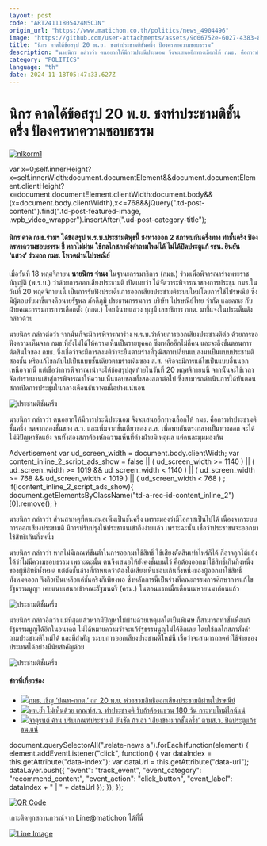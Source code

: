 ```yaml
---
layout: post
code: "ART24111805424N5CJN"
origin_url: "https://www.matichon.co.th/politics/news_4904496"
image: "https://github.com/user-attachments/assets/9d06752e-6027-4383-8f41-cbea6a299878"
title: "นิกร คาดได้ข้อสรุป 20 พ.ย. ชงทำประชามติชั้นครึ่ง ป้องครหาความชอบธรรม"
description: "นายนิกร กล่าวว่า ตนอยากให้มีการประนีประนอม จึงจะเสนออีกทางเลือกให้ กมธ. คือการทําประชามติชั้นครึ่ง ลดจากสองชั้นของ ส.ว. และเพิ่มจากชั้นเดียวของ ส.ส."
category: "POLITICS"
language: "th"
date: 2024-11-18T05:47:33.627Z
---
```


# นิกร คาดได้ข้อสรุป 20 พ.ย. ชงทำประชามติชั้นครึ่ง ป้องครหาความชอบธรรม

[![](https://www.matichon.co.th/wp-content/uploads/2024/11/nlkorm1.jpg "nlkorm1")](https://www.matichon.co.th/wp-content/uploads/2024/11/nlkorm1.jpg)

var x=0;self.innerHeight?x=self.innerWidth:document.documentElement&&document.documentElement.clientHeight?x=document.documentElement.clientWidth:document.body&&(x=document.body.clientWidth),x<=768&&jQuery(".td-post-content").find(".td-post-featured-image, .wpb\_video\_wrapper").insertAfter(".ud-post-category-title");

#### **นิกร คาด กมธ.ร่วมฯ ได้ข้อสรุป พ.ร.บ.ประชามติพุธนี้ ชงทางออก 2 สภาพบกันครึ่งทาง ทําชั้นครึ่ง ป้องครหาความชอบธรรม ชี้ หากไม่ผ่าน ใช้กลไกสภาตั้งคําถามใหม่ได้ ไม่ได้ปิดประตูแก้ รธน. ยืนยัน ‘แสวง’ ร่วมถก กมธ. โหวตผ่านไปรษณีย์**

เมื่อวันที่ 18 พฤศจิกายน **นายนิกร จำนง** ในฐานะกรรมาธิการ (กมธ.) ร่วมเพื่อพิจารณาร่างพระราชบัญญัติ (พ.ร.บ.) ว่าด้วยการออกเสียงประชามติ เปิดเผยว่า ได้จัดวาระพิจารณาของการประชุม กมธ.ในวันที่ 20 พฤศจิกายนนี้ เป็นการรับฟังประเด็นการออกเสียงประชามติระบบใหม่โดยการใช้ไปรษณีย์ ซึ่งมีผู้ตอบรับมาชี้แจงคือนายรัฐพล ภัคดีภูมิ ประธานกรรมการ บริษัท ไปรษณีย์ไทย จำกัด และคณะ กับฝ่ายคณะกรรมการการเลือกตั้ง (กกต.) โดยมีนายแสวง บุญมี เลขาธิการ กกต. มาชี้แจงในประเด็นดังกล่าวด้วย

นายนิกร กล่าวต่อว่า จากนั้นก็จะมีการพิจารณาร่าง พ.ร.บ.ว่าด้วยการออกเสียงประชามติต่อ ด้วยการขอฟังความเห็นจาก กมธ.ที่ยังไม่ได้ให้ความเห็นเป็นรายบุคคล ซึ่งเหลืออีกไม่กี่คน และจะถึงขั้นตอนการตัดสินใจของ กมธ. ซึ่งเชื่อว่าจะมีการลงมติว่าจะยืนตามร่างที่วุฒิสภาเปลี่ยนแปลงมาเป็นแบบประชามติสองชั้น หรือแก้ไขกลับไปเป็นแบบชั้นเดียวตามร่างเดิมของ ส.ส. หรือจะมีการแก้ไขเป็นแบบอื่นนอกเหนือจากนี้ แต่เชื่อว่าการพิจารณาน่าจะได้ข้อสรุปสุดท้ายในวันที่ 20 พฤศจิกายนนี้ จากนั้นจะใช้เวลาจัดทำรายงานเข้าสู่การพิจารณาให้ความเห็นชอบของทั้งสองสภาต่อไป ซึ่งสามารถดำเนินการได้ทันตอนสภาเปิดการประชุมในกลางเดือนธันวาคมนี้อย่างแน่นอน

![ประชามติชั้นครึ่ง](https://www.matichon.co.th/wp-content/uploads/2024/11/S__13295732_0.jpg)

นายนิกร กล่าวว่า ตนอยากให้มีการประนีประนอม จึงจะเสนออีกทางเลือกให้ กมธ. คือการทําประชามติชั้นครึ่ง ลดจากสองชั้นของ ส.ว. และเพิ่มจากชั้นเดียวของ ส.ส. เพื่อพบกันตรงกลางเป็นทางออก จะได้ไม่มีปัญหาขัดแย้ง จนทั้งสองสภาต้องหักความเห็นที่ต่างฝ่ายมีเหตุผล แต่คนละมุมมองกัน

Advertisement var ud\_screen\_width = document.body.clientWidth; var content\_inline\_2\_script\_ads\_show = false || ( ud\_screen\_width >= 1140 ) || ( ud\_screen\_width >= 1019 && ud\_screen\_width < 1140 ) || ( ud\_screen\_width >= 768 && ud\_screen\_width < 1019 ) || ( ud\_screen\_width < 768 ) ; if(!content\_inline\_2\_script\_ads\_show){ document.getElementsByClassName("td-a-rec-id-content\_inline\_2")\[0\].remove(); }

นายนิกร กล่าวว่า ส่วนสาเหตุที่ตนเสนอเพิ่มเป็นชั้นครึ่ง เพราะมองว่ามีโอกาสเป็นไปได้ เนื่องจากระบบการออกเสียงประขามติ มีการปรับปรุงให้ประชาชนเข้าถึงง่ายแล้ว เพราะฉะนั้น เชื่อว่าประชาชนจะออกมาใช้สิทธิเกินกึ่งหนึ่ง

นายนิกร กล่าวว่า หากไม่มีเกณฑ์ขั้นตํ่าในการออกมาใช้สิทธิ์ ใช้เสียงตัดสินเท่าไหร่ก็ได้ ก็อาจถูกโต้แย้งได้ว่าไม่มีความชอบธรรม เพราะฉะนั้น ตนจึงเสนอให้ยังคงชั้นบนไว้ คือต้องออกมาใช้สิทธิ์เกินกึ่งหนึ่งของผู้มีสิทธิ์ทั้งหมด แต่ตัดชั้นล่างที่กำหนดว่าต้องได้เสียงเห็นชอบเกินกึ่งหนึ่งของผู้ออกมาใช้สิทธิ์ทั้งหมดออก จึงถือเป็นเหลือแค่ชั้นครึ่งก็เพียงพอ ซึ่งหลักการนี้เป็นร่างที่คณะกรรมการศึกษาการแก้ไขรัฐธรรมนูญฯ เคยแนบเสนอเข้าคณะรัฐมนตรี (ครม.) ในตอนแรกเมื่อเดือนเมษายนมาก่อนแล้ว

![ประชามติชั้นครึ่ง](https://www.matichon.co.th/wp-content/uploads/2024/11/S__13295731_0.jpg)

นายนิกร กล่าวอีกว่า แม้ที่สุดแล้วหากมีปัญหาไม่ผ่านด้วยเหตุผลใดเป็นพิเศษ ก็สามารถทําซํ้าเพื่อแก้รัฐธรรมนูญได้อีกในอนาคต ไม่ได้หมายความว่าจะแก้รัฐธรรมนูญไม่ได้อีกเลย โดยใช้กลไกสภาตั้งคําถามประชามติใหม่ได้ และที่สำคัญ ระบบการออกเสียงประชามติใหม่นี้ เชื่อว่าจะสามารถลดค่าใช้จ่ายของประเทศได้อย่างมีนัยสำคัญด้วย

![ประชามติชั้นครึ่ง](https://www.matichon.co.th/wp-content/uploads/2024/11/S__13295729_0.jpg)

#### ข่าวที่เกี่ยวข้อง

*   [![](https://www.matichon.co.th/wp-content/uploads/2024/11/728-227.jpg)กมธ. เชิญ ‘ปณท-กกต.’ ถก 20 พ.ย. ห่วงสวมสิทธิออกเสียงประชามติผ่านไปรษณีย์](https://www.matichon.co.th/politics/news_4903291)
*   [![](https://www.matichon.co.th/wp-content/uploads/2024/11/462149.jpg)พท.ย้ำ ไม่เห็นด้วย เกณฑ์ส.ว. ทำประชามติ รับถ้าต้องแขวน 180 วัน กระทบไทม์ไลน์แน่](https://www.matichon.co.th/politics/news_4901714) 
*   [![](https://www.matichon.co.th/wp-content/uploads/2024/11/00001088.jpg)จาตุรนต์ ค้าน ปรับเกณฑ์ประชามติ ยันชัด ถ้าเอา ‘เสียงข้างมากชั้นครึ่ง’ ตามส.ว. ปิดประตูแก้รธน.แน่](https://www.matichon.co.th/politics/news_4895689) 

document.querySelectorAll(".relate-news a").forEach(function(element) { element.addEventListener("click", function() { var dataIndex = this.getAttribute("data-index"); var dataUrl = this.getAttribute("data-url"); dataLayer.push({ "event": "track\_event", "event\_category": "recommend\_content", "event\_action": "click\_button", "event\_label": dataIndex + " | " + dataUrl }); }); });

[![QR Code](https://www.matichon.co.th/wp-content/uploads/2023/07/wob1371z.jpg)](https://lin.ee/ht0nDxX)

เกาะติดทุกสถานการณ์จาก Line@matichon ได้ที่นี่

[![Line Image](https://www.matichon.co.th/wp-content/uploads/2023/07/th.png)](https://lin.ee/ht0nDxX)